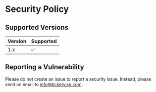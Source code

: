 # Security Policy

## Supported Versions

| Version | Supported          |
| ------- | ------------------ |
|  1.x    | :white_check_mark: |

## Reporting a Vulnerability

Please do not create an issue to report a security issue. Instead, please send an email to info@ticketvise.com.
